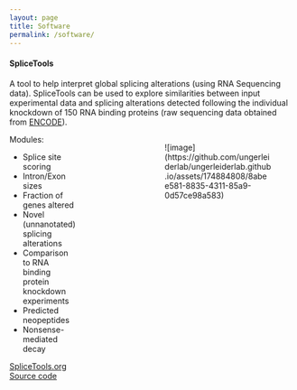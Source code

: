 ```yaml
---
layout: page
title: Software
permalink: /software/
---
```


<div class="content">

<h4>SpliceTools</h4>
<p>A tool to help interpret global splicing alterations (using RNA Sequencing data). SpliceTools can be used to explore similarities between input experimental data and splicing alterations detected following the individual knockdown of 150  RNA binding proteins (raw sequencing data obtained from <a href="https://www.encodeproject.org/">ENCODE</a>).</p>

<div class="columns">


<div class="column">
Modules:
<ul>
  <li>Splice site scoring</li>
  <li>Intron/Exon sizes</li>
  <li>Fraction of genes altered</li>
  <li>Novel (unnanotated) splicing alterations</li>
  <li>Comparison to RNA binding protein knockdown experiments</li>
  <li>Predicted neopeptides</li>
  <li>Nonsense-mediated decay</li>
</ul>
<a href="https://splicetools.org">SpliceTools.org</a><br>
<i class="fa fa-github"></i><a href="https://github.com/flemingtonlab/SpliceTools"> Source code</a>
</div>

<div class="column is-one-third">
<figure>
<img alt="splicesite_score_graphic" src="https://github.com/ungerleiderlab/ungerleiderlab.github.io/assets/174884808/6374c882-db32-4dde-b4b0-b799316ef4c2"/>
</figure>
</div>
<div class="column is-one-third">
<figure>
![image](https://github.com/ungerleiderlab/ungerleiderlab.github.io/assets/174884808/8abee581-8835-4311-85a9-0d57ce98a583)
</figure>
</div>
</div>
</div>

